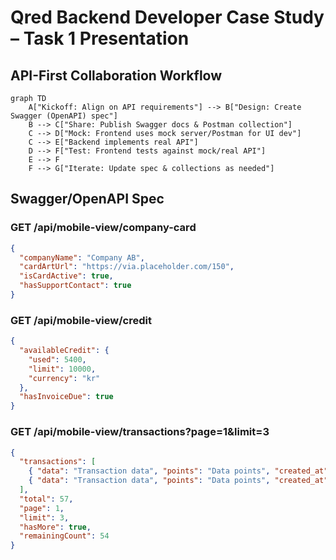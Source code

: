 # Qred Backend Developer Case Study – Task 1 Presentation

## API-First Collaboration Workflow

```mermaid
graph TD
    A["Kickoff: Align on API requirements"] --> B["Design: Create Swagger (OpenAPI) spec"]
    B --> C["Share: Publish Swagger docs & Postman collection"]
    C --> D["Mock: Frontend uses mock server/Postman for UI dev"]
    C --> E["Backend implements real API"]
    D --> F["Test: Frontend tests against mock/real API"]
    E --> F
    F --> G["Iterate: Update spec & collections as needed"]
```

## Swagger/OpenAPI Spec

### GET /api/mobile-view/company-card
```json
{
  "companyName": "Company AB",
  "cardArtUrl": "https://via.placeholder.com/150",
  "isCardActive": true,
  "hasSupportContact": true
}
```

### GET /api/mobile-view/credit
```json
{
  "availableCredit": {
    "used": 5400,
    "limit": 10000,
    "currency": "kr"
  },
  "hasInvoiceDue": true
}
```

### GET /api/mobile-view/transactions?page=1&limit=3
```json
{
  "transactions": [
    { "data": "Transaction data", "points": "Data points", "created_at": "2024-07-03T12:00:00Z", "amount": 2000 },
    { "data": "Transaction data", "points": "Data points", "created_at": "2024-07-02T12:00:00Z", "amount": 1800 }
  ],
  "total": 57,
  "page": 1,
  "limit": 3,
  "hasMore": true,
  "remainingCount": 54
}
```